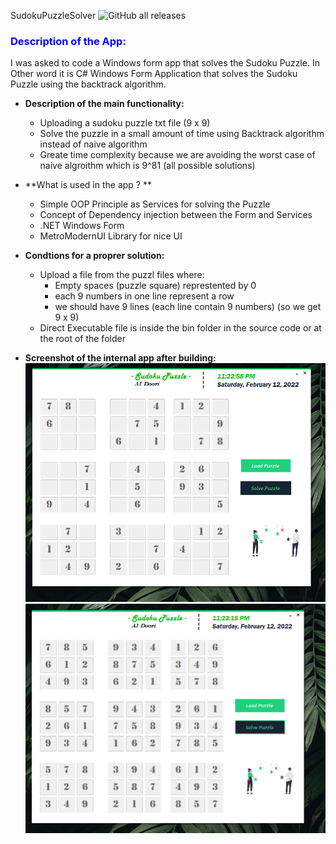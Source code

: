 SudokuPuzzleSolver
![GitHub all releases](https://img.shields.io/github/downloads/ahmed7am1d/SudokuPuzzleSolver/total?logo=GitHub&style=flat-square)
### <span style="color:blue">Description of the App:</span>
I was asked to code a Windows form app that solves the Sudoku Puzzle.
In Other word it is C# Windows Form Application that solves the Sudoku Puzzle using the backtrack algorithm.

* **Description of the main functionality:**
  * Uploading a sudoku puzzle txt file (9 x 9)
  * Solve the puzzle in a small amount of time using Backtrack algorithm instead of naive algorithm
  * Greate time complexity because we are avoiding the worst case of naive algroithm which is 9^81 (all possible solutions)
  
* **What is used in the app ? **
  * Simple OOP Principle as Services for solving the Puzzle
  * Concept of Dependency injection between the Form and Services  
  * .NET Windows Form
  * MetroModernUI Library for nice UI  
  
  
* **Condtions for a proprer solution:**
  * Upload a file from the puzzl files where:
 	 * Empty spaces (puzzle square) represtented by 0  
  	 * each 9 numbers in one line represent a row
  	 * we should have 9 lines (each line contain 9 numbers) (so we get 9 x 9)
  * Direct Executable file is inside the bin folder in the source code or at the root of the folder 
  
* **Screenshot of the internal app after building:**
<img src="ApplicationScreenShots/BeforeSolving.png" width="700"></img>
<img src="ApplicationScreenShots/AfterSolving.png" width="700"></img>
